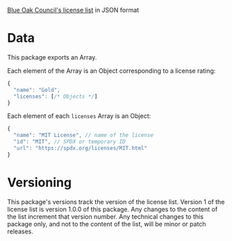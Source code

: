 [Blue Oak Council's license list](https://blueoakcouncil.org/list) in JSON format

# Data

This package exports an Array.

Each element of the Array is an Object corresponding to a license rating:

```javascript
{
  "name": "Gold",
  "licenses": [/* Objects */]
}
```

Each element of each `licenses` Array is an Object:

```javascript
{
  "name": "MIT License", // name of the license
  "id": "MIT", // SPDX or temporary ID
  "url": "https://spdx.org/licenses/MIT.html"
}
```

# Versioning

This package's versions track the version of the license list.  Version 1 of the license list is version 1.0.0 of this package.  Any changes to the content of the list increment that version number.  Any technical changes to this package only, and not to the content of the list, will be minor or patch releases.
